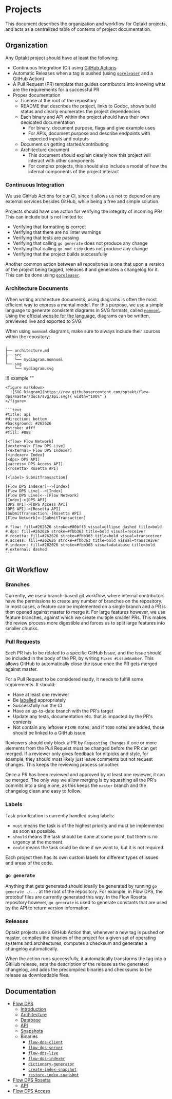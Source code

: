 # Projects

This document describes the organization and workflow for Optakt projects, and acts as a centralized table of contents of project documentation.

## Organization

Any Optakt project should have at least the following:

* Continuous Integration (CI) using [GitHub Actions](https://github.com/features/actions)
* Automatic Releases when a tag is pushed (using [`goreleaser`](https://github.com/goreleaser/goreleaser) and a GitHub Action)
* A Pull Request (PR) template that guides contributors into knowing what are the requirements for a successful PR
* Proper documentation
    * License at the root of the repository
    * README that describes the project, links to Godoc, shows build status and clearly enumerates the project dependencies
    * Each binary and API within the project should have their own dedicated documentation
        * For binary, document purpose, flags and give example uses
        * For APIs, document purpose and describe endpoints with expected inputs and outputs
    * Document on getting started/contributing
    * Architecture document
        * This document should explain clearly how this project will interact with other components
        * For complex projects, this should also include a model of how the internal components of the project interact

### Continuous Integration

We use GitHub Actions for our CI, since it allows us not to depend on any external services besides GitHub, while being a free and simple solution.

Projects should have one action for verifying the integrity of incoming PRs. This can include but is not limited to:

* Verifying that formatting is correct
* Verifying that there are no linter warnings
* Verifying that tests are passing
* Verifying that calling `go generate` does not produce any change
* Verifying that calling `go mod tidy` does not produce any change
* Verifying that the project builds successfully

Another common action between all repositories is one that upon a version of the project being tagged, releases it and generates a changelog for it.
This can be done using [`goreleaser`](https://github.com/goreleaser/goreleaser).

### Architecture Documents

When writing architecture documents, using diagrams is often the most efficient way to express a mental model.
For this purpose, we use a simple language to generate consistent diagrams in SVG formats, called [`nomnoml`](https://nomnoml.com/).
Using the [official website for the language](https://nomnoml.com/), diagrams can be written, previewed live and exported to SVG.

When using `nomnoml` diagrams, make sure to always include their sources within the repository:

```text
.
├── architecture.md
├── src
│   └── mydiagram.nomnoml
└── svg
    └── mydiagram.svg
```

!!! example ""

    <figure markdown>
      ![SVG Diagram](https://raw.githubusercontent.com/optakt/flow-dps/master/docs/svg/api.svg){ width="100%" }
    </figure>

    ```text
    #title: api
    #direction: bottom
    #background: #262626
    #stroke: #fff
    #fill: #888
  
    [<flow> Flow Network]
    [<external> Flow DPS Live]
    [<external> Flow DPS Indexer]
    [<indexer> Index]
    [<dps> DPS API]
    [<access> DPS Access API]
    [<rosetta> Rosetta API]

    [<label> SubmitTransaction]

    [Flow DPS Indexer]-->[Index]
    [Flow DPS Live]-->[Index]
    [Flow DPS Live]<--[Flow Network]
    [Index]->[DPS API]
    [DPS API]->[DPS Access API]
    [DPS API]->[Rosetta API]
    [SubmitTransaction]-[Rosetta API]
    [Flow Network]<-[SubmitTransaction]

    #.flow: fill=#262626 stroke=#00bff3 visual=ellipse dashed title=bold
    #.dps: fill=#262626 stroke=#fbb363 title=bold visual=receiver
    #.rosetta: fill=#262626 stroke=#fbb363 title=bold visual=transceiver
    #.access: fill=#262626 stroke=#fbb363 title=bold visual=transceiver
    #.indexer: fill=#262626 stroke=#fbb363 visual=database title=bold
    #.external: dashed
    ```

## Git Workflow

### Branches

Currently, we use a branch-based git workflow, where internal contributors have the permissions to create any number of branches on the repository. In most cases, a feature can be implemented on a single branch and a PR is then opened against master to merge it. For large features however, we use feature branches, against which we create multiple smaller PRs. This makes the review process more digestible and forces us to split large features into smaller chunks.

### Pull Requests

Each PR has to be related to a specific GitHub Issue, and the issue should be included in the body of the PR, by writing `Fixes #issueNumber`. This allows GitHub to automatically close the issue once the PR gets merged against master.

For a Pull Request to be considered ready, it needs to fulfill some requirements. It should:

* Have at least one reviewer
* Be [labelled](#labels) appropriately
* Successfully run the CI
* Have an up-to-date branch with the PR's target
* Update any tests, documentation etc. that is impacted by the PR's contents
* Not contain any leftover `FIXME` notes, and if `TODO` notes are added, those should be linked to a GitHub issue

Reviewers should only block a PR by `Requesting Changes` if one or more elements from the Pull Request must be changed before the PR can get merged. If a reviewer only gives feedback for nitpicks and style, for example, they should most likely just leave comments but not request changes. This keeps the reviewing process smoother.

Once a PR has been reviewed and approved by at least one reviewer, it can be merged. The only way we allow merging is by squashing all the PR's commits into a single one, as this keeps the `master` branch and the changelog clean and easy to follow.

### Labels

Task prioritization is currently handled using labels:

* `must` means the task is of the highest priority and must be implemented as soon as possible.
* `should` means the task should be done at some point, but there is no urgency at the moment.
* `could` means the task could be done if we want to, but it is not required.

Each project then has its own custom labels for different types of issues and areas of the code.

### `go generate`

Anything that gets generated should ideally be generated by running `go generate ./...` at the root of the repository. For example, in Flow DPS, the protobuf files are currently generated this way. In the Flow Rosetta repository however, `go generate` is used to generate constants that are used by the API to return version information.

### Releases

Optakt projects use a GitHub Action that, whenever a new tag is pushed on master, compiles the binaries of the project for a given set of operating systems and architectures, computes a checksum and generates a changelog automatically.

When the action runs successfully, it automatically transforms the tag into a GitHub release, sets the description of the release as the generated changelog, and adds the precompiled binaries and checksums to the release as downloadable files.

## Documentation

* [Flow DPS](https://github.com/optakt/flow-dps)
    * [Introduction](https://github.com/optakt/flow-dps/blob/master/docs/introduction.md)
    * [Architecture](https://github.com/optakt/flow-dps/blob/master/docs/architecture.md)
    * [Database](https://github.com/optakt/flow-dps/blob/master/docs/database.md)
    * [API](https://github.com/optakt/flow-dps/blob/master/docs/dps-api.md)
    * [Snapshots](https://github.com/optakt/flow-dps/blob/master/docs/snapshots.md)
    * Binaries
        * [`flow-dps-client`](https://github.com/optakt/flow-dps/blob/master/cmd/flow-dps-client/README.md)
        * [`flow-dps-server`](https://github.com/optakt/flow-dps/blob/master/cmd/flow-dps-server/README.md)
        * [`flow-dps-live`](https://github.com/optakt/flow-dps/blob/master/cmd/flow-dps-live/README.md)
        * [`flow-dps-indexer`](https://github.com/optakt/flow-dps/blob/master/cmd/flow-dps-indexer/README.md)
        * [`dictionary-generator`](https://github.com/optakt/flow-dps/blob/master/cmd/dictionary-generator/README.md)
        * [`create-index-snapshot`](https://github.com/optakt/flow-dps/blob/master/cmd/create-index-snapshot/README.md)
        * [`restore-index-snapshot`](https://github.com/optakt/flow-dps/blob/master/cmd/restore-index-snapshot/README.md)
* [Flow DPS Rosetta](https://github.com/optakt/flow-dps-rosetta)
    * [API](https://github.com/optakt/flow-dps-rosetta/blob/master/docs/rosetta-api.md)
* [Flow DPS Access](https://github.com/optakt/flow-dps-access)
